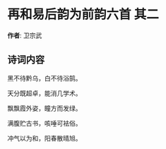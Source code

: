 # 再和易后韵为前韵六首  其二

**作者**: 卫宗武

## 诗词内容

黑不待黔乌，白不待浴鹄。

天分既超卓，能消几学术。

飘飘霞外姿，瞳方而发绿。

满腹贮古书，咳唾可袪俗。

冲气以为和，阳春散晴旭。

